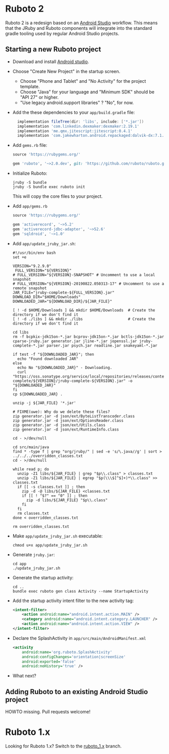 # Ruboto 2

Ruboto 2 is a redesign based on an [Android Studio](https://developer.android.com/studio/) workflow.
This means that the JRuby and Ruboto components will integrate into the standard gradle tooling used by
regular Android Studio projects.

## Starting a new Ruboto project

* Download and install [Android studio](https://developer.android.com/studio/).
* Choose "Create New Project" in the startup screen.
  * Choose "Phone and Tablet" and "No Activity" for the project template.
  * Choose "Java" for your language and "Minimum SDK" should be "API 27" or higher.
  * "Use legacy android.support libraries" ?  "No", for now.
* Add the these dependencies to your `app/build.gradle` file:
  ```groovy
    implementation fileTree(dir: 'libs', include: ['*.jar'])
    implementation 'com.linkedin.dexmaker:dexmaker:2.19.1'
    implementation 'me.qmx.jitescript:jitescript:0.4.1'
    implementation 'com.jakewharton.android.repackaged:dalvik-dx:7.1.0_r7'
  ```
* Add `gems.rb` file:
  ```ruby
  source 'https://rubygems.org/'

  gem 'ruboto', '~>2.0.dev', git: 'https://github.com/ruboto/ruboto.git'
  ```

* Initialize Ruboto:

      jruby -S bundle
      jruby -S bundle exec ruboto init

  This will copy the core files to your project.


* Add `app/gems.rb`
  ```ruby
  source 'https://rubygems.org/'

  gem 'activerecord', '~>5.2'
  gem 'activerecord-jdbc-adapter', '~>52.6'
  gem 'sqldroid', '~>1.0'
  ```

* Add `app/update_jruby_jar.sh`:
  ```shell
  #!/usr/bin/env bash
  set +e

  VERSION="9.2.9.0"
   FULL_VERSION="${VERSION}"
  # FULL_VERSION="${VERSION}-SNAPSHOT" # Uncomment to use a local snapshot
  # FULL_VERSION="${VERSION}-20190822.050313-17" # Uncomment to use a remote snapshot
  JAR_FILE="jruby-complete-${FULL_VERSION}.jar"
  DOWNLOAD_DIR="$HOME/Downloads"
  DOWNLOADED_JAR="${DOWNLOAD_DIR}/${JAR_FILE}"

  [ ! -d $HOME/Downloads ] && mkdir $HOME/Downloads  # Create the directory if we don't find it
  [ ! -d ./libs ] && mkdir ./libs                    # Create the directory if we don't find it

  cd libs
  rm -f bcpkix-jdk15on-*.jar bcprov-jdk15on-*.jar bctls-jdk15on-*.jar cparse-jruby.jar generator.jar jline-*.jar jopenssl.jar jruby-complete-*.jar parser.jar psych.jar readline.jar snakeyaml-*.jar

  if test -f "${DOWNLOADED_JAR}"; then
    echo "Found downloaded JAR"
  else
    echo No "${DOWNLOADED_JAR}" - Downloading.
    curl "https://oss.sonatype.org/service/local/repositories/releases/content/org/jruby/jruby-complete/${VERSION}/jruby-complete-${VERSION}.jar" -o "${DOWNLOADED_JAR}"
  fi
  cp ${DOWNLOADED_JAR} .

  unzip -j ${JAR_FILE} '*.jar'

  # FIXME(uwe): Why do we delete these files?
  zip generator.jar -d json/ext/ByteListTranscoder.class
  zip generator.jar -d json/ext/OptionsReader.class
  zip generator.jar -d json/ext/Utils.class
  zip generator.jar -d json/ext/RuntimeInfo.class

  cd - >/dev/null

  cd src/main/java
  find * -type f | grep "org/jruby/" | sed -e 's/\.java//g' | sort > ../../../overridden_classes.txt
  cd - >/dev/null

  while read p; do
    unzip -Z1 libs/${JAR_FILE} | grep "$p\\.class" > classes.txt
    unzip -Z1 libs/${JAR_FILE} | egrep "$p(\\\$[^$]+)*\\.class" >> classes.txt
    if [[ -s classes.txt ]] ; then
      zip -d -@ libs/${JAR_FILE} <classes.txt
      if [[ ! "$?" == "0" ]] ; then
        zip -d libs/${JAR_FILE} "$p\\.class"
      fi
    fi
    rm classes.txt
  done < overridden_classes.txt

  rm overridden_classes.txt
  ```

* Make `app/update_jruby_jar.sh` executable:

      chmod u+x app/update_jruby_jar.sh

* Generate `jruby.jar`:

      cd app
      ./update_jruby_jar.sh

* Generate the startup activity:

      cd ..
      bundle exec ruboto gen class Activity --name StartupActivity

* Add the startup activity intent filter to the new activity tag:
  ```xml
  <intent-filter>
      <action android:name="android.intent.action.MAIN" />
      <category android:name="android.intent.category.LAUNCHER" />
      <action android:name="android.intent.action.VIEW" />
  </intent-filter>
  ```

* Declare the SplashActivity in `app/src/main/AndroidManifest.xml`
  ```xml
  <activity
      android:name='org.ruboto.SplashActivity'
      android:configChanges='orientation|screenSize'
      android:exported='false'
      android:noHistory='true' />
  ```
* What next?

## Adding Ruboto to an existing Android Studio project

HOWTO missing.  Pull requests welcome!

# Ruboto 1.x

Looking for Ruboto 1.x?  Switch to the [ruboto_1.x](https://github.com/ruboto/ruboto/tree/ruboto_1.x) branch.
